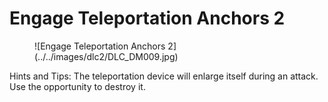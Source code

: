 # Engage Teleportation Anchors 2

<figure markdown>
![Engage Teleportation Anchors 2](../../images/dlc2/DLC_DM009.jpg)
</figure>

Hints and Tips: The teleportation device will enlarge itself during an attack. Use the opportunity to destroy it.
